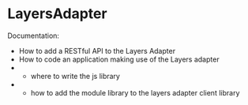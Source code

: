 LayersAdapter
=============
Documentation:
- How to add a RESTful API to the Layers Adapter
- How to code an application making use of the Layers adapter
- - where to write the js library
- - how to add the module library to the layers adapter client library
